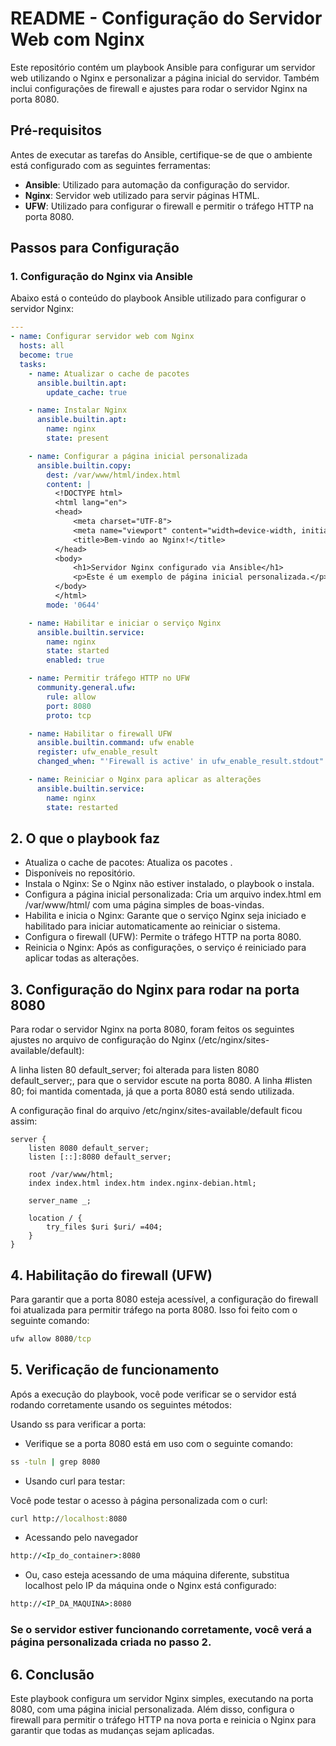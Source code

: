 # README - Configuração do Servidor Web com Nginx

Este repositório contém um playbook Ansible para configurar um servidor web utilizando o Nginx e personalizar a página inicial do servidor. Também inclui configurações de firewall e ajustes para rodar o servidor Nginx na porta 8080.

## Pré-requisitos

Antes de executar as tarefas do Ansible, certifique-se de que o ambiente está configurado com as seguintes ferramentas:

- **Ansible**: Utilizado para automação da configuração do servidor.
- **Nginx**: Servidor web utilizado para servir páginas HTML.
- **UFW**: Utilizado para configurar o firewall e permitir o tráfego HTTP na porta 8080.

## Passos para Configuração

### 1. **Configuração do Nginx via Ansible**

Abaixo está o conteúdo do playbook Ansible utilizado para configurar o servidor Nginx:

```yaml
---
- name: Configurar servidor web com Nginx
  hosts: all
  become: true
  tasks:
    - name: Atualizar o cache de pacotes
      ansible.builtin.apt:
        update_cache: true

    - name: Instalar Nginx
      ansible.builtin.apt:
        name: nginx
        state: present

    - name: Configurar a página inicial personalizada
      ansible.builtin.copy:
        dest: /var/www/html/index.html
        content: |
          <!DOCTYPE html>
          <html lang="en">
          <head>
              <meta charset="UTF-8">
              <meta name="viewport" content="width=device-width, initial-scale=1.0">
              <title>Bem-vindo ao Nginx!</title>
          </head>
          <body>
              <h1>Servidor Nginx configurado via Ansible</h1>
              <p>Este é um exemplo de página inicial personalizada.</p>
          </body>
          </html>
        mode: '0644'

    - name: Habilitar e iniciar o serviço Nginx
      ansible.builtin.service:
        name: nginx
        state: started
        enabled: true

    - name: Permitir tráfego HTTP no UFW
      community.general.ufw:
        rule: allow
        port: 8080
        proto: tcp

    - name: Habilitar o firewall UFW
      ansible.builtin.command: ufw enable
      register: ufw_enable_result
      changed_when: "'Firewall is active' in ufw_enable_result.stdout"

    - name: Reiniciar o Nginx para aplicar as alterações
      ansible.builtin.service:
        name: nginx
        state: restarted
```

## 2. O que o playbook faz

- Atualiza o cache de pacotes: Atualiza os pacotes .
- Disponíveis no repositório.
- Instala o Nginx: Se o Nginx não estiver instalado, o playbook o instala.
- Configura a página inicial personalizada: Cria um arquivo index.html em /var/www/html/ com uma página simples de boas-vindas.
- Habilita e inicia o Nginx: Garante que o serviço Nginx seja iniciado e habilitado para iniciar automaticamente ao reiniciar o sistema.
- Configura o firewall (UFW): Permite o tráfego HTTP na porta 8080.
- Reinicia o Nginx: Após as configurações, o serviço é reiniciado para aplicar todas as alterações.

## 3. Configuração do Nginx para rodar na porta 8080

Para rodar o servidor Nginx na porta 8080, foram feitos os seguintes ajustes no arquivo de configuração do Nginx (/etc/nginx/sites-available/default):

A linha listen 80 default_server; foi alterada para listen 8080 default_server;, para que o servidor escute na porta 8080.
A linha #listen 80; foi mantida comentada, já que a porta 8080 está sendo utilizada.

A configuração final do arquivo /etc/nginx/sites-available/default ficou assim:

```nginx
server {
    listen 8080 default_server;
    listen [::]:8080 default_server;

    root /var/www/html;
    index index.html index.htm index.nginx-debian.html;

    server_name _;

    location / {
        try_files $uri $uri/ =404;
    }
}

```

## 4. Habilitação do firewall (UFW)

Para garantir que a porta 8080 esteja acessível, a configuração do firewall foi atualizada para permitir tráfego na porta 8080. Isso foi feito com o seguinte comando:

```cmd
ufw allow 8080/tcp
```

## 5. Verificação de funcionamento

Após a execução do playbook, você pode verificar se o servidor está rodando corretamente usando os seguintes métodos:

Usando ss para verificar a porta:

- Verifique se a porta 8080 está em uso com o seguinte comando:

```cmd
ss -tuln | grep 8080
```

- Usando curl para testar:

Você pode testar o acesso à página personalizada com o curl:

```cmd
curl http://localhost:8080
```

- Acessando pelo navegador

```cmd
http://<Ip_do_container>:8080
```

- Ou, caso esteja acessando de uma máquina diferente, substitua localhost pelo IP da máquina onde o Nginx está configurado:

```cmd
http://<IP_DA_MAQUINA>:8080
```

### Se o servidor estiver funcionando corretamente, você verá a página personalizada criada no passo 2.

## 6. Conclusão

Este playbook configura um servidor Nginx simples, executando na porta 8080, com uma página inicial personalizada. Além disso, configura o firewall para permitir o tráfego HTTP na nova porta e reinicia o Nginx para garantir que todas as mudanças sejam aplicadas.